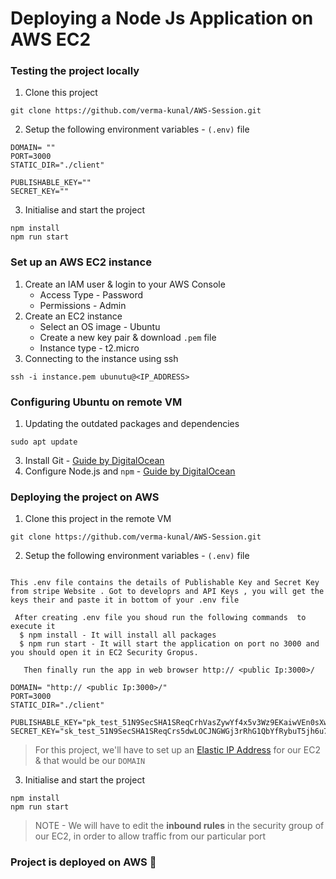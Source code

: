 # Deploying a Node Js Application on AWS EC2

### Testing the project locally

1. Clone this project
```
git clone https://github.com/verma-kunal/AWS-Session.git
```
2. Setup the following environment variables - `(.env)` file
```
DOMAIN= ""
PORT=3000
STATIC_DIR="./client"

PUBLISHABLE_KEY=""
SECRET_KEY=""
```
3. Initialise and start the project
```
npm install
npm run start
```

### Set up an AWS EC2 instance

1. Create an IAM user & login to your AWS Console
    - Access Type - Password
    - Permissions - Admin
2. Create an EC2 instance
    - Select an OS image - Ubuntu
    - Create a new key pair & download `.pem` file
    - Instance type - t2.micro
3. Connecting to the instance using ssh
```
ssh -i instance.pem ubunutu@<IP_ADDRESS>
```

### Configuring Ubuntu on remote VM

1. Updating the outdated packages and dependencies
```
sudo apt update
```
3. Install Git - [Guide by DigitalOcean](https://www.digitalocean.com/community/tutorials/how-to-install-git-on-ubuntu-22-04) 
4. Configure Node.js and `npm` - [Guide by DigitalOcean](https://www.digitalocean.com/community/tutorials/how-to-install-node-js-on-ubuntu-22-04)

### Deploying the project on AWS

1. Clone this project in the remote VM
```
git clone https://github.com/verma-kunal/AWS-Session.git
```
2. Setup the following environment variables - `(.env)` file
```

This .env file contains the details of Publishable Key and Secret Key from stripe Website . Got to developrs and API Keys , you will get the keys their and paste it in bottom of your .env file

 After creating .env file you shoud run the following commands  to execute it
  $ npm install - It will install all packages
  $ npm run start - It will start the application on port no 3000 and you should open it in EC2 Security Gropus. 
  
   Then finally run the app in web browser http:// <public Ip:3000>/
   
DOMAIN= "http:// <public Ip:3000>/"
PORT=3000
STATIC_DIR="./client"

PUBLISHABLE_KEY="pk_test_51N9SecSHA1SReqCrhVasZywYf4x5v3Wz9EKaiwVEn0sXwjTggZHH8TCttpP8VnX5mZjlFhULYsw9wBUpupcT9i0u00SAUD4ilD"
SECRET_KEY="sk_test_51N9SecSHA1SReqCrs5dwLOCJNGWGj3rRhG1QbYfRybuT5jh6u7GKZFNNTUzbQ2oTGpOEB6payPBZFC90CxXHT29Q00SwjlKM6G"
```
> For this project, we'll have to set up an [Elastic IP Address](https://docs.aws.amazon.com/AWSEC2/latest/UserGuide/elastic-ip-addresses-eip.html) for our EC2 & that would be our `DOMAIN`

3. Initialise and start the project
```
npm install
npm run start
```

> NOTE - We will have to edit the **inbound rules** in the security group of our EC2, in order to allow traffic from our particular port

### Project is deployed on AWS 🎉
